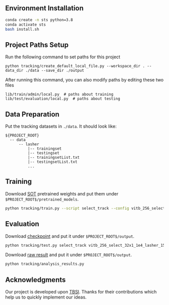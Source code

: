 ## Environment Installation

```bash
conda create -n sts python=3.8
conda activate sts
bash install.sh
```

## Project Paths Setup

Run the following command to set paths for this project
```
python tracking/create_default_local_file.py --workspace_dir . --data_dir ./data --save_dir ./output
```

After running this command, you can also modify paths by editing these two files
```
lib/train/admin/local.py  # paths about training
lib/test/evaluation/local.py  # paths about testing
```

## Data Preparation
Put the tracking datasets in ```./data```. It should look like:
```
${PROJECT_ROOT}
  -- data
      -- lasher
          |-- trainingset
          |-- testingset
          |-- trainingsetList.txt
          |-- testingsetList.txt
          ...
```

## Training
Download [SOT](https://pan.baidu.com/s/1U42J6b3g1htma0OvmXRQCw?pwd=at5b#list/path=%2F) pretrained weights and put them under ```$PROJECT_ROOT$/pretrained_models```.

```bash
python tracking/train.py --script select_track --config vitb_256_select_32x1_1e4_lasher_15ep_sot --save_dir ./output --mode multiple --nproc_per_node 4
```

## Evaluation
Download [checkpoint](https://pan.baidu.com/disk/main#/index?category=all&path=%2FMRTTrack) and put it under ```$PROJECT_ROOT$/output```.

```bash
python tracking/test.py select_track vitb_256_select_32x1_1e4_lasher_15ep_sot --dataset_name lasher_test
```

Download [raw result](https://pan.baidu.com/disk/main#/index?category=all&path=%2FMRTTrack) and put it under ```$PROJECT_ROOT$/output```.

```bash
python tracking/analysis_results.py
```

## Acknowledgments
Our project is developed upon [TBSI](https://github.com/RyanHTR/TBSI?tab=readme-ov-file). Thanks for their contributions which help us to quickly implement our ideas.




